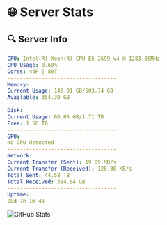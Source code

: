 # 🌐 Server Stats
## 🔍 Server Info
```yaml
CPU: Intel(R) Xeon(R) CPU E5-2699 v4 @ 1283.08MHz
CPU Usage: 0.60%
Cores: 44P | 88T
-----------------------------------
Memory:
Current Usage: 146.01 GB/503.74 GB
Available: 354.30 GB
-----------------------------------
Disk:
Current Usage: 66.05 GB/1.71 TB
Free: 1.56 TB
-----------------------------------
GPU:
No GPU detected
-----------------------------------
Network:
Current Transfer (Sent): 19.09 MB/s
Current Transfer (Received): 128.30 KB/s
Total Sent: 44.58 TB
Total Received: 384.64 GB
-----------------------------------
Uptime:
28d 7h 1m 4s
```
![GitHub Stats](https://img.shields.io/badge/Updated-2025-04-05_04:23:53-blue)